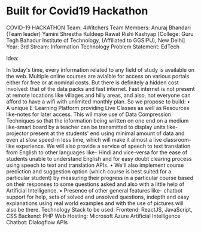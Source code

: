 # Built for Covid19 Hackathon
COVID-19 HACKATHON 
Team: 4Witchers 
Team Members: Anuraj Bhandari (Team leader) 
Yamini Shrestha Kuldeep Rawat Rishi Kashyap [College: Guru Tegh Bahadur Institute of Technology, 
(Affiliated to GGSIPU), New Delhi] Year: 3rd 
Stream: Information Technology Problem Statement: EdTech 

Idea: 

In today's time, every information related to any field of study is available on the web. Multiple online courses are avialble for access on various portals either for free or at nominal costs. But there is definitely a hidden cost involved: that of the data packs and fast internet. Fast internet is not present at remote locations like villages and hilly areas, and also, not everyone can afford to have a wifi with unlimited monthly plan. 
So we propose to build: 
• A unique E-Learning Platform providing Live Classes as well as 
Resources like-notes for later access. 
This wil make use of Data Compression Techniques so that the information being written on one end on a medium like-smart board by a teacher can be transmitted to display units like-projector present at the students' end using minimal amount of data and even at slow speed in less time, which will make it almost a live classroom-like experience. 
We will also provide a service of speech to text translation from English to other languages like- Hindi and vice-versa for the ease of students unable to understand English and for easy doubt clearing process using speech to text and translation APIs. 
• We'll also implement course prediction and suggestion option 
(which course is best suited for a particular student) by measuring their progress in a particular course based on their responses to some questions asked and also with a little help of Artificial Intelligence. 
• Presence of other general features like- chatbot support for help, 
sets of solved and unsolved questions, indepth and easy explanations using real world examples and with the use of pictures will also be there. 
Technology Stack to be used: 
Frontend: ReactJS, JavaScript, CSS 
Backend: PHP 
Web Hosting: Microsoft Azure 
Artificial Intelligence 
Chatbot: Dialogflow 
APIs 

